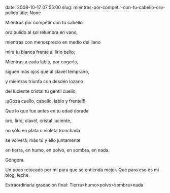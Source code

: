 date: 2008-10-17 07:55:00
slug: mientras-por-competir-con-tu-cabello-oro-pulido
title: None

Mientras por competir con tu cabello  

oro pulido al sol relumbra en vano,  

mientras con menosprecio en medio del llano  

mira tu blanca frente al lirio bello; 

Mientras a cada labio, por cogerlo,  

siguen más ojos que al clavel temprano,  

y mientras triunfa con desdén lozano  

del luciente cristal tu gentil cuello, 

¡¡¡Goza cuello, cabello, labio y frente!!!,  

Que lo que fue antes en tu edad dorada  

oro, lirio, clavel, cristal luciente,   

no sólo en plata o violeta tronchada  

se volverá, más tú y ello juntamente  

en tierra, en humo, en polvo, en sombra, en nada.

Góngora.

Un poco retocado por mí para que se entienda mejor. Que para eso es mi blog, leche.

Extraordinaria gradación final: Tierra>humo>polvo>sombra>nada

